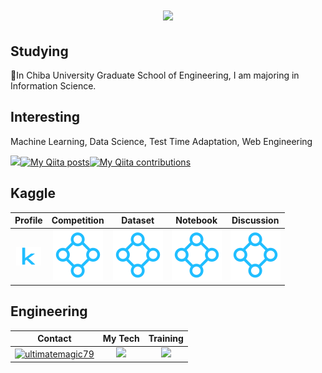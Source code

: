 <h1 align="center">
  <a href="https://git.io/typing-svg">
    <img src="https://readme-typing-svg.herokuapp.com/?lines=Hello,+There!+👋;I'm+ultimatemagic79..!;Thank+you+for+visiting+me!&center=true&size=29">
  </a>
</h1>

<h2 align="left">Studying</h2>
<p align="left">🏫In Chiba University Graduate School of Engineering, I am majoring in Information Science.

<h2 align="left">Interesting</h2>
<p align="left">Machine Learning, Data Science, Test Time Adaptation, Web Engineering</p>

![](https://komarev.com/ghpvc/?username=ultimatemagic79)[![My Qiita posts](https://qiita-badge.apiapi.app/s/kaitolab/posts.svg)](http://qiita.com/kaitolab)[![My Qiita contributions](https://qiita-badge.apiapi.app/s/kaitolab/contributions.svg)](http://qiita.com/kaitolab)

<h2 align="left">Kaggle</h2>

| Profile | Competition | Dataset | Notebook | Discussion |
| :---: | :---: | :---: | :---: | :---: |
| <a href="https://www.kaggle.com/ultimatemagic79" target="blank"><img align="center" src="src/kaggle_icon.webp" alt="ultimatemagic79" height="30" width="40" /></a> | ![competition](src/kaggle_contributor.svg) | ![dataset](src/kaggle_contributor.svg) | ![notebook](src/kaggle_contributor.svg) | ![discussion](src/kaggle_contributor.svg) |


<h2 align="left">Engineering</h2>

| Contact | My Tech | Training |
| :---: | :---: | :---: |
| <a href="https://twitter.com/ultimate_starry" target="blank"><img align="center" src="https://raw.githubusercontent.com/rahuldkjain/github-profile-readme-generator/master/src/images/icons/Social/twitter.svg" alt="ultimatemagic79" height="30" width="40" /></a> | <a href="https://skillicons.dev"><img src="https://skillicons.dev/icons?i=py,pytorch,c,bots,django,java,gcp,github,linux,postgres" /></a> | <a href="https://skillicons.dev"><img src="https://skillicons.dev/icons?i=go,docker,aws,react,ts" /></a> |


<!--<p align="left"> 
  <img alt="Top Langs" width="40%" src="https://github-profile-summary-cards.vercel.app/api/cards/repos-per-language/?username=ultimatemagic79&exclude=css,HTML&theme=tokyonight" />
  <img alt="git" width="40%" src="https://github-profile-summary-cards.vercel.app/api/cards/most-commit-language?username=ultimatemagic79&theme=tokyonight&exclude=CSS,dockerfile" />
</p>-->

